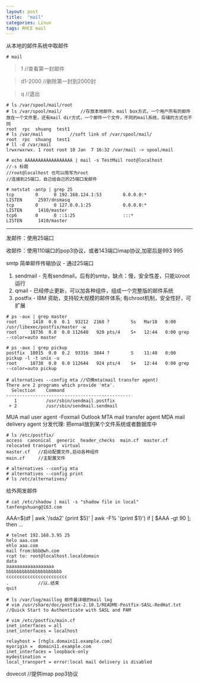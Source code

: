 ```yaml
---
layout: post
title:  "mail"
categories: Linux
tags: RHCE mail
---
```



从本地的邮件系统中取邮件

```
# mail
```

> 1       //查看第一封邮件

> d1-2000 //删除第一封到2000封

> q       //退出

```
# ls /var/spool/mail/root
# ls /var/spool/mail/		//存放本地邮件，mail box方式，一个用户所有的邮件放在一个文件里，还有mail dir方式，一个邮件一个文件，不同的mail系统，存储的方式也不同
root  rpc  shuang  test1	
# ls /var/mail			//soft link of /var/spool/mail/
root  rpc  shuang  test1
# ll -d /var/mail
lrwxrwxrwx. 1 root root 10 Jan  7 16:32 /var/mail -> spool/mail
```

```
# echo AAAAAAAAAAAAAAAAAA | mail -s TestMail root@localhost	
//-s 标题
//root@localhost 也可以简写为root
//连接到25端口，自己给自己的25端口发邮件

# netstat -antp | grep 25
tcp        0      0 192.168.124.1:53        0.0.0.0:*               LISTEN      2597/dnsmasq        
tcp        0      0 127.0.0.1:25            0.0.0.0:*               LISTEN      1410/master         
tcp6       0      0 ::1:25                  :::*                    LISTEN      1410/master    
```

-----
发邮件：使用25端口

收邮件：使用110端口的pop3协议，或者143端口imap协议,加密后是993 995


smtp 简单邮件传输协议 - 通过25端口

1. sendmail	- 先有sendmail，后有的smtp，缺点：慢，安全性差，只能以root运行
2. qmail		- 已经停止更新，可以加各种组件，组成一个完整版的邮件系统
3. postfix	- IBM 资助，支持较大规模的邮件体系; 有chroot机制，安全性好，可扩展

```
# ps -aux | grep master
root      1410  0.0  0.1  93212  2168 ?        Ss   Mar18   0:00 /usr/libexec/postfix/master -w
root     18736  0.0  0.0 112648   920 pts/4    S+   12:44   0:00 grep --color=auto master

# ps -aux | grep pickup
postfix  18015  0.0  0.2  93316  3844 ?        S    11:40   0:00 pickup -l -t unix -u
root     18738  0.0  0.0 112644   924 pts/4    S+   12:44   0:00 grep --color=auto pickup
```

```
# alternatives --config mta	//切换mta(mail transfer agent)
There are 2 programs which provide 'mta'.
  Selection    Command
-----------------------------------------------
   1           /usr/sbin/sendmail.postfix
 + 2           /usr/sbin/sendmail.sendmail
```

MUA mail user agent		-Foxmail Outlook
MTA mail transfer agent	
MDA mail delivery agent 分发代理: 把email放到某个文件系统或者数据库中

```
# ls /etc/postfix/
access  canonical  generic  header_checks  main.cf  master.cf  relocated transport  virtual
master.cf 	//启动配置文件,启动各种组件
main.cf		//主配置文件
```

```
# alternatives --config mta
# alternatives --config print
# ls /etc/alternatives/
```

给外网发邮件

```
# cat /etc/shadow | mail -s "shadow file in local" tanfengshuang@163.com
```

AAA=$(df | awk '/sda2' {print $5}' | awk -F% '{print $1}')
if [ $AAA -gt 90 ]; then
...

```
# telnet 192.168.3.95 25
helo aaa.com
ehlo aaa.com
mail from:bbb@wh.com
rcpt to: root@localhost.localdomain
data
aaaaaaaaaaaaaaaaaa
bbbbbbbbbbbbbbbbbbbbb
ccccccccccccccccccccccc
.			//以.结束
quit
```

```
# ls /var/log/maillog 邮件最详细的mail log
# vim /usr/share/doc/postfix-2.10.1/README-Postfix-SASL-RedHat.txt 
//Quick Start to Authenticate with SASL and PAM 
```

```
# vim /etc/postfix/main.cf
inet_interfaces = all
inet_interfaces = localhost

relayhost = [rhgls.domain11.example.com]
myorigin =  domain11.example.com
inet_interfaces = loopback-only
mydestination =
local_transport = error:local mail delivery is disabled
```

dovecot		//提供imap pop3协议








